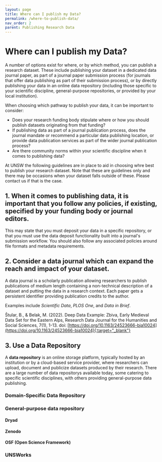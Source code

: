 ```yaml
---
layout: page
title: Where can I publish my Data?
permalink: /where-to-publish-data/
nav_order: 2
parent: Publishing Research Data
---
```


# Where can I publish my Data?

A number of options exist for where, or by which method, you can publish a research dataset. These include publishing your dataset in a dedicated data journal paper, as part of a journal paper submission process (for journals that offer data publishing as part of their submission process), or by directly publishing your data in an online data repository (including those specific to your scientific discipline, general-purpose repositories, or provided by your local institution).        

When choosing which pathway to publish your data, it can be important to consider:

- Does your research funding body stipulate where or how you should publish datasets originating from that funding?
- If publishing data as part of a journal publication process, does the journal mandate or recommend a particular data publishing location, or provide data publication services as part of the wider journal publication process? 
- Are there community norms within your scientific discipline when it comes to publishing data?


At UNSW the following guidelines are in place to aid in choosing whre best to publish your research dataset. Note that these are guidelines only and there may be occasions when your dataset falls outside of these. Please contact us if that is the case.  

## 1. When it comes to publishing data, it is important that you follow any policies, if existing, specified by your funding body or journal editors. 

This may state that you must deposit your data in a specific repository, or that you must use the data deposit functionality built into a journal's submission workflow. You should also follow any associated policies around file formats and metadata requirements.

## 2. Consider a data journal which can expand the reach and impact of your dataset. 

A data journal is a scholarly publication allowing researchers to publish publications of medium length containing a non-technical description of a dataset and putting the data in a research context. Each paper gets a persistent identifier providing publication credits to the author.

Examples include _Scientific Data_, _PLOS One_, and _Data in Brief_. 


Štular, B., & Belak, M. (2022). Deep Data Example: Zbiva, Early Medieval Data Set for the Eastern Alps, Research Data Journal for the Humanities and Social Sciences, 7(1), 1-13. doi: [https://doi.org/10.1163/24523666-bja10024](https://doi.org/10.1163/24523666-bja10024){:target="_blank"}


## 3. Use a Data Repository

A __data repository__ is an online storage platform, typically hosted by an institution or by a cloud-based service provider, where researchers can upload, document and publicize datasets produced by their research. There are a large number of data repositorys available today, some catering to specific scientific disciplines, with others providing general-purpose data publishing. 

### Domain-Specific Data Repository

### General-purpose data repository

#### Dryad

#### Zenodo

#### OSF (Open Science Framework)

### UNSWorks


  
